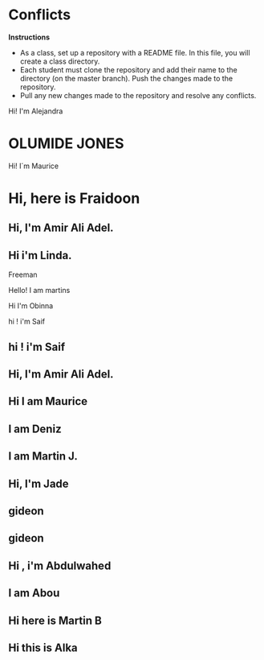 # Conflicts

**Instructions**
* As a class, set up a repository with a README file. In this file, you will create a class directory.
* Each student must clone the repository and add their name to the directory (on the master branch). Push the changes made to the repository. 
* Pull any new changes made to the repository and resolve any conflicts. 


Hi! I'm Alejandra 
# OLUMIDE JONES
Hi! I´m Maurice

# Hi, here is Fraidoon 

## Hi, I'm Amir Ali Adel.

## Hi i'm Linda.

Freeman

Hello! I am martins

Hi I'm Obinna

hi ! i'm Saif
## hi ! i'm Saif
## Hi, I'm Amir Ali Adel.
## Hi I am Maurice
## I am Deniz
## I am Martin J.
## Hi, I'm Jade

## gideon

## gideon

## Hi , i'm Abdulwahed

## I am Abou

## Hi here is Martin B 

## Hi this is Alka

